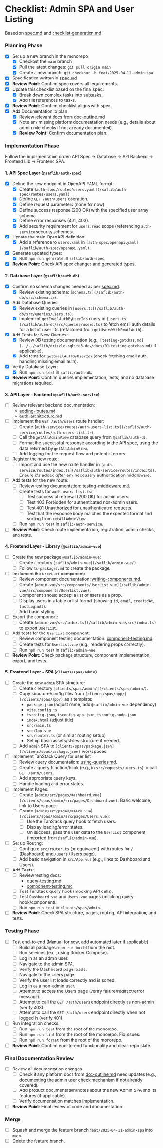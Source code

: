 # Checklist: Admin SPA and User Listing

Based on [spec.md](./spec.md) and [checklist-generation.md](../../saflib/processes/checklist-generation.md).

### Planning Phase

- [x] Set up a new branch in the monorepo
  - [x] Checkout the `main` branch
  - [x] Pull the latest changes: `git pull origin main`
  - [x] Create a new branch: `git checkout -b feat/2025-04-11-admin-spa`
- [x] Specification written in [spec.md](./spec.md)
- [x] **Review Point**: Confirm spec covers all requirements.
- [x] Update this checklist based on the final spec.
  - [x] Break down complex tasks into subtasks.
  - [x] Add file references to tasks.
- [x] **Review Point**: Confirm checklist aligns with spec.
- [x] Add Documentation to plan
  - [x] Review relevant docs from [doc-outline.md](../../saflib/processes/doc-outline.md)
  - [x] Note any missing platform documentation needs (e.g., details about admin role checks if not already documented).
  - [x] **Review Point**: Confirm documentation plan.

### Implementation Phase

Follow the implementation order: API Spec -> Database -> API Backend -> Frontend Lib -> Frontend SPA.

#### 1. API Spec Layer (`@saflib/auth-spec`)

- [x] Define the new endpoint in OpenAPI YAML format:
  - [x] Create `[auth-spec/routes/users.yaml](/saflib/auth-spec/routes/users.yaml)`
  - [x] Define `GET /auth/users` operation.
  - [x] Define request parameters (none for now).
  - [x] Define success response (200 OK) with the specified user array schema.
  - [x] Define error responses (401, 403).
  - [x] Add security requirement for `users:read` scope (referencing `auth-service` security schemes).
- [x] Update the main OpenAPI definition:
  - [x] Add a reference to `users.yaml` in `[auth-spec/openapi.yaml](/saflib/auth-spec/openapi.yaml)`.
- [x] Generate updated types:
  - [x] Run `npm run generate` in `saflib/auth-spec`.
- [x] **Review Point**: Check API spec changes and generated types.

#### 2. Database Layer (`@saflib/auth-db`)

- [x] Confirm no schema changes needed as per [spec.md](./spec.md).
  - [x] Review existing schema: `[schema.ts](/saflib/auth-db/src/schema.ts)`.
- [x] Add Database Queries:
  - [x] Review existing queries in `[users.ts](/saflib/auth-db/src/queries/users.ts)`.
  - [x] Implement `getEmailAuthByUserIds` query in `[users.ts](/saflib/auth-db/src/queries/users.ts)` to fetch email auth details for a list of user IDs (refactored from `getUsersWithEmailAuth`).
- [x] Add Tests for New Queries:
  - [x] Review DB testing documentation (e.g., `[testing-gotchas.md](../../saflib/drizzle-sqlite3-dev/docs/01-testing-gotchas.md)` if applicable).
  - [x] Add tests for `getEmailAuthByUserIds` (check fetching email auth, handling missing email auth).
- [x] Verify Database Layer:
  - [x] Run `npm run test` in `saflib/auth-db`.
- [x] **Review Point**: Confirm queries implementation, tests, and no database migrations required.

#### 3. API Layer - Backend (`@saflib/auth-service`)

- [ ] Review relevant backend documentation:
  - [adding-routes.md](../../saflib/node-express/docs/02-adding-routes.md)
  - [auth-architecture.md](../../saflib/auth-service/docs/auth-architecture.md)
- [ ] Implement the `GET /auth/users` route handler:
  - [ ] Create `[auth-service/routes/auth-users-list.ts](/saflib/auth-service/routes/auth-users-list.ts)`.
  - [ ] Call the `getAllAdminView` database query from `@saflib/auth-db`.
  - [ ] Format the successful response according to the API spec, using the data returned by `getAllAdminView`.
  - [ ] Add logging for the request flow and potential errors.
- [ ] Register the new route:
  - [ ] Import and use the new route handler in `[auth-service/routes/index.ts](/saflib/auth-service/routes/index.ts)`. Ensure it's added _after_ any necessary authentication middleware.
- [ ] Add tests for the new route:
  - [ ] Review testing documentation: [testing-middleware.md](../../saflib/node-express-dev/docs/03-test-middleware.md).
  - [ ] Create tests for `auth-users-list.ts`:
    - [ ] Test successful retrieval (200 OK) for admin users.
    - [ ] Test 403 Forbidden for authenticated non-admin users.
    - [ ] Test 401 Unauthorized for unauthenticated requests.
    - [ ] Test that the response body matches the expected format and sorting from `getAllAdminView`.
  - [ ] Run `npm run test` in `saflib/auth-service`.
- [ ] **Review Point**: Check route implementation, registration, admin checks, and tests.

#### 4. Frontend Layer - Library (`@saflib/admin-vue`)

- [ ] Create the new package `@saflib/admin-vue`:
  - [ ] Create directory `[saflib/admin-vue](/saflib/admin-vue/)`.
  - [ ] Follow `ts-packages.md` to create the package.
- [ ] Implement the `UserList` component:
  - [ ] Review component documentation: [writing-components.md](../../saflib/vue-spa/docs/02-writing-components.md).
  - [ ] Create `[admin-vue/src/components/UserList.vue](/saflib/admin-vue/src/components/UserList.vue)`.
  - [ ] Component should accept a list of users as a prop.
  - [ ] Display users in a table or list format (showing `id`, `email`, `createdAt`, `lastLoginAt`).
  - [ ] Add basic styling.
- [ ] Export the component:
  - [ ] Create `[admin-vue/src/index.ts](/saflib/admin-vue/src/index.ts)` to export `UserList`.
- [ ] Add tests for the `UserList` component:
  - [ ] Review component testing documentation: [component-testing.md](../../saflib/vue-spa-dev/docs/component-testing.md).
  - [ ] Create tests for `UserList.vue` (e.g., rendering props correctly).
  - [ ] Run `npm run test` in `saflib/admin-vue`.
- [ ] **Review Point**: Check package structure, component implementation, export, and tests.

#### 5. Frontend Layer - SPA (`clients/spas/admin`)

- [ ] Create the new `admin` SPA structure:
  - [ ] Create directory `[clients/spas/admin/](/clients/spas/admin/)`.
  - [ ] Copy structure/config files from `[clients/spas/app/](/clients/spas/app/)` as a template:
    - `package.json` (adjust name, add `@saflib/admin-vue` dependency)
    - `vite.config.ts`
    - `tsconfig.json`, `tsconfig.app.json`, `tsconfig.node.json`
    - `index.html` (adjust title)
    - `src/main.ts`
    - `src/App.vue`
    - `src/router.ts` (or similar routing setup)
    - Set up basic assets/styles structure if needed.
  - [ ] Add `admin` SPA to `[clients/spas/package.json](/clients/spas/package.json)` workspaces.
- [ ] Implement TanStack Query for user list:
  - [ ] Review query documentation: [using-queries.md](../../saflib/vue-spa/docs/04-using-queries.md).
  - [ ] Create a query function/hook (e.g., in `src/requests/users.ts`) to call `GET /auth/users`.
  - [ ] Add appropriate query keys.
  - [ ] Handle loading and error states.
- [ ] Implement Pages:
  - [ ] Create `[admin/src/pages/Dashboard.vue](/clients/spas/admin/src/pages/Dashboard.vue)`: Basic welcome, link to Users page.
  - [ ] Create `[admin/src/pages/Users.vue](/clients/spas/admin/src/pages/Users.vue)`:
    - [ ] Use the TanStack query hook to fetch users.
    - [ ] Display loading/error states.
    - [ ] On success, pass the user data to the `UserList` component (imported from `@saflib/admin-vue`).
- [ ] Set up Routing:
  - [ ] Configure `src/router.ts` (or equivalent) with routes for `/` (Dashboard) and `/users` (Users page).
  - [ ] Add basic navigation in `src/App.vue` (e.g., links to Dashboard and Users).
- [ ] Add Tests:
  - [ ] Review testing docs:
    - [query-testing.md](../../saflib/vue-spa-dev/docs/query-testing.md)
    - [component-testing.md](../../saflib/vue-spa-dev/docs/component-testing.md)
  - [ ] Test TanStack query hook (mocking API calls).
  - [ ] Test `Dashboard.vue` and `Users.vue` pages (mocking query hook/component).
  - [ ] Run `npm run test` in `clients/spas/admin`.
- [ ] **Review Point**: Check SPA structure, pages, routing, API integration, and tests.

### Testing Phase

- [ ] Test end-to-end (Manual for now, add automated later if applicable)
  - [ ] Build all packages: `npm run build` from the root.
  - [ ] Run services (e.g., using Docker Compose).
  - [ ] Log in as an admin user.
  - [ ] Navigate to the admin SPA.
  - [ ] Verify the Dashboard page loads.
  - [ ] Navigate to the Users page.
  - [ ] Verify the user list loads correctly and is sorted.
  - [ ] Log in as a non-admin user.
  - [ ] Attempt to access the Users page (verify failure/redirect/error message).
  - [ ] Attempt to call the `GET /auth/users` endpoint directly as non-admin (verify 403).
  - [ ] Attempt to call the `GET /auth/users` endpoint directly when not logged in (verify 401).
- [ ] Run integration checks:
  - [ ] Run `npm run test` from the root of the monorepo.
  - [ ] Run `npm run lint` from the root of the monorepo. Fix issues.
  - [ ] Run `npm run format` from the root of the monorepo.
- [ ] **Review Point**: Confirm end-to-end functionality and clean repo state.

### Final Documentation Review

- [ ] Review all documentation changes
  - [ ] Check if any platform docs from [doc-outline.md](../../saflib/processes/doc-outline.md) need updates (e.g., documenting the admin user check mechanism if not already covered).
  - [ ] Add product documentation/notes about the new Admin SPA and its features (if applicable).
  - [ ] Verify documentation matches implementation.
- [ ] **Review Point**: Final review of code and documentation.

### Merge

- [ ] Squash and merge the feature branch `feat/2025-04-11-admin-spa` into `main`.
- [ ] Delete the feature branch.
